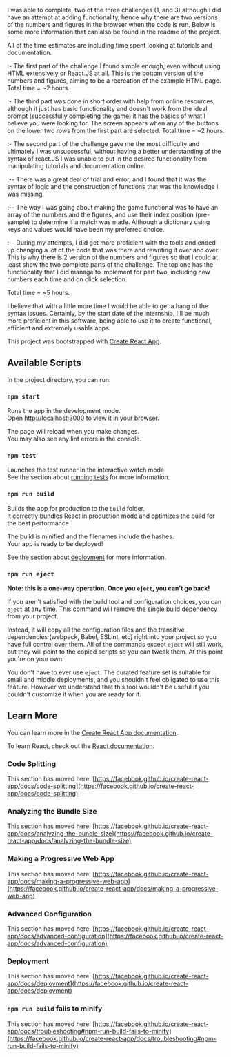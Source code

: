 I was able to complete, two of the three challenges (1, and 3) although I did have an attempt at adding functionality, hence why there are two versions of the numbers and figures in the browser when the code is run. Below is some more information that can also be found in the readme of the project. 

All of the time estimates are including time spent looking at tutorials and documentation.

:- The first part of the challenge I found simple enough, even without using HTML extensively or React.JS at all. This is the bottom version of the numbers and figures, aiming to be a recreation of the example HTML page.
  Total time = ~2 hours.
  
:- The third part was done in short order with help from online resources, although it just has basic functionality and doesn't work from the ideal prompt (successfully completing the game) it has the basics of what I believe you were looking for. The screen appears when any of the buttons on the lower two rows from the first part are selected. 
  Total time = ~2 hours.
  
:- The second part of the challenge gave me the most difficulty and ultimately I was unsuccessful, without having a better understanding of the syntax of react.JS I was unable to put in the desired functionality from manipulating tutorials and documentation online. 
    
  :-- There was a great deal of trial and error, and I found that it was the syntax of logic and the construction of functions that was the knowledge I was missing.

  :-- The way I was going about making the game functional was to have an array of the numbers and the figures, and use their index position (pre-sample) to determine if a match was made. Although a dictionary using keys and values would have been my preferred choice.

  :-- During my attempts, I did get more proficient with the tools and ended up changing a lot of the code that was there and rewriting it over and over. This is why there is 2 version of the numbers and figures so that I could at least show the two complete parts of the challenge. The top one has the functionality that I did manage to implement for part two, including new numbers each time and on click selection.

  Total time = ~5 hours.

  I believe that with a little more time I would be able to get a hang of the syntax issues. Certainly, by the start date of the internship, I'll be much more proficient in this software, being able to use it to create functional, efficient and extremely usable apps. 


This project was bootstrapped with [Create React App](https://github.com/facebook/create-react-app).

## Available Scripts

In the project directory, you can run:

### `npm start`

Runs the app in the development mode.\
Open [http://localhost:3000](http://localhost:3000) to view it in your browser.

The page will reload when you make changes.\
You may also see any lint errors in the console.

### `npm test`

Launches the test runner in the interactive watch mode.\
See the section about [running tests](https://facebook.github.io/create-react-app/docs/running-tests) for more information.

### `npm run build`

Builds the app for production to the `build` folder.\
It correctly bundles React in production mode and optimizes the build for the best performance.

The build is minified and the filenames include the hashes.\
Your app is ready to be deployed!

See the section about [deployment](https://facebook.github.io/create-react-app/docs/deployment) for more information.

### `npm run eject`

**Note: this is a one-way operation. Once you `eject`, you can't go back!**

If you aren't satisfied with the build tool and configuration choices, you can `eject` at any time. This command will remove the single build dependency from your project.

Instead, it will copy all the configuration files and the transitive dependencies (webpack, Babel, ESLint, etc) right into your project so you have full control over them. All of the commands except `eject` will still work, but they will point to the copied scripts so you can tweak them. At this point you're on your own.

You don't have to ever use `eject`. The curated feature set is suitable for small and middle deployments, and you shouldn't feel obligated to use this feature. However we understand that this tool wouldn't be useful if you couldn't customize it when you are ready for it.

## Learn More

You can learn more in the [Create React App documentation](https://facebook.github.io/create-react-app/docs/getting-started).

To learn React, check out the [React documentation](https://reactjs.org/).

### Code Splitting

This section has moved here: [https://facebook.github.io/create-react-app/docs/code-splitting](https://facebook.github.io/create-react-app/docs/code-splitting)

### Analyzing the Bundle Size

This section has moved here: [https://facebook.github.io/create-react-app/docs/analyzing-the-bundle-size](https://facebook.github.io/create-react-app/docs/analyzing-the-bundle-size)

### Making a Progressive Web App

This section has moved here: [https://facebook.github.io/create-react-app/docs/making-a-progressive-web-app](https://facebook.github.io/create-react-app/docs/making-a-progressive-web-app)

### Advanced Configuration

This section has moved here: [https://facebook.github.io/create-react-app/docs/advanced-configuration](https://facebook.github.io/create-react-app/docs/advanced-configuration)

### Deployment

This section has moved here: [https://facebook.github.io/create-react-app/docs/deployment](https://facebook.github.io/create-react-app/docs/deployment)

### `npm run build` fails to minify

This section has moved here: [https://facebook.github.io/create-react-app/docs/troubleshooting#npm-run-build-fails-to-minify](https://facebook.github.io/create-react-app/docs/troubleshooting#npm-run-build-fails-to-minify)

